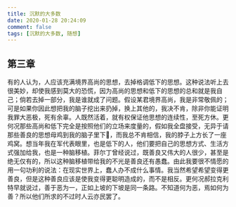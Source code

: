 ```yaml
---
title: 沉默的大多数
date: 2020-01-28 20:24:09
comment: false
tags: [沉默的大多数, 随想]
---  
```


##  第三章
有的人认为，人应该充满境界高尚的思想，去掉格调低下的思想。这种说法听上去很美妙，却使我感到莫大的恐慌，因为高尚的思想和低下的思想的总和就是我自己；倘若去掉一部分，我是谁就成了问题。假设某君境界高尚，我是非常敬佩的；可是如果你因此想把我的脑子挖出来扔掉，换上其他的，我决不肯，除非你能证明我罪大恶极，死有余辜。人既然活着，就有权保证他思想的连续性，至死方休。更何况那些高尚和低下完全是按照他们的立场来度量的，假如我全盘接受，无异于请那些善良的思想母鸡到我的脑子里下🥚，而我总不肯相信，我的脖子上方长了一座鸡窝。想当年我在军代表眼里，也是低下的人，他们要把自己的思想方式、生活方式强加给我，也是一种脑移植。菲尔丁曾经说过，既善良又伟大的人很少，甚至是绝无仅有的，所以这种脑移植带给我的不光是善良还有愚蠢。由此我要很不情愿的用一句功利的说法：在现实世界上，蠢人办不成什么事情。我当然希望希望变得更善良，但是这种善良应该是使我变得更聪明造成的，而不是相反。更何况郝拉克利特早就说过，善于恶为一，正如上坡的下坡是同一条路。不知道何为恶，焉如何为善？所以他们所求的不过时人云亦民罢了。 







